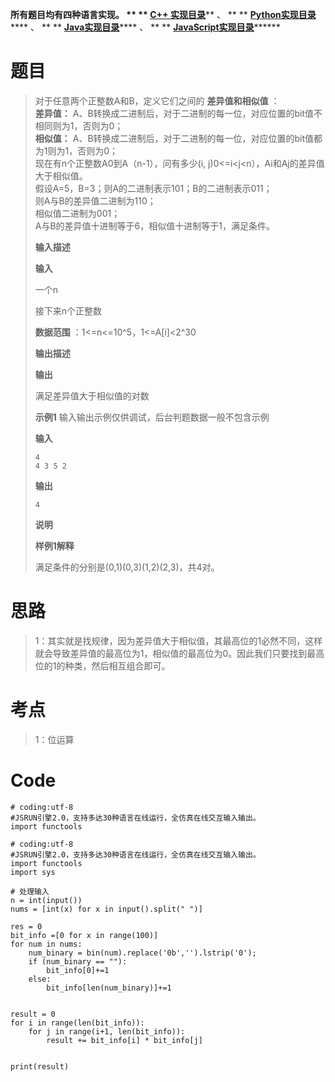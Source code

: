 **所有题目均有四种语言实现。 ** ** **[C++
实现目录](https://blog.csdn.net/misayaaaaa/category_12036814.html "C++
实现目录")****** 、 ** **
**[Python实现目录](https://blog.csdn.net/misayaaaaa/category_12111005.html
"Python实现目录")****** 、 ** **
**[Java实现目录](https://blog.csdn.net/misayaaaaa/category_12111006.html
"Java实现目录")****** 、 ** **
**[JavaScript实现目录](https://blog.csdn.net/misayaaaaa/category_12199270.html
"JavaScript实现目录")********

# 题目

> 对于任意两个正整数A和B，定义它们之间的 **差异值和相似值** ：  
>  **差异值：** A、B转换成二进制后，对于二进制的每一位，对应位置的bit值不相同则为1，否则为0；  
>  **相似值：** A、B转换成二进制后，对于二进制的每一位，对应位置的bit值都为1则为1，否则为0；  
>  现在有n个正整数A0到A（n-1），问有多少(i, j)0<=i<j<n），Ai和Aj的差异值大于相似值。  
>  假设A=5，B=3；则A的二进制表示101；B的二进制表示011；  
>  则A与B的差异值二进制为110；  
>  相似值二进制为001；  
>  A与B的差异值十进制等于6，相似值十进制等于1，满足条件。
>
> **输入描述**
>
> **输入**
>
> 一个n
>
> 接下来n个正整数
>
> **数据范围** ：1<=n<=10^5，1<=A[i]<2^30
>
> **输出描述**
>
> **输出**
>
> 满足差异值大于相似值的对数
>
> **示例1** 输入输出示例仅供调试，后台判题数据一般不包含示例
>
> **输入**
>
> `4`  
> `4 3 5 2`
>
> **输出**
>
> `4`
>
> **说明**
>
> **样例1解释**
>
> 满足条件的分别是(0,1)(0,3)(1,2)(2,3)，共4对。

# 思路

>
> 1：其实就是找规律，因为差异值大于相似值，其最高位的1必然不同，这样就会导致差异值的最高位为1，相似值的最高位为0。因此我们只要找到最高位的1的种类，然后相互组合即可。

# 考点

> 1：位运算

# Code

    
    
    # coding:utf-8
    #JSRUN引擎2.0，支持多达30种语言在线运行，全仿真在线交互输入输出。 
    import functools
    
    # coding:utf-8
    #JSRUN引擎2.0，支持多达30种语言在线运行，全仿真在线交互输入输出。 
    import functools
    import sys
     
    # 处理输入
    n = int(input())
    nums = [int(x) for x in input().split(" ")]
    
    res = 0
    bit_info =[0 for x in range(100)] 
    for num in nums:
        num_binary = bin(num).replace('0b','').lstrip('0');
        if (num_binary == ""):
            bit_info[0]+=1
        else:
            bit_info[len(num_binary)]+=1
    
    
    result = 0
    for i in range(len(bit_info)):
        for j in range(i+1, len(bit_info)):
            result += bit_info[i] * bit_info[j]
    
     
    print(result)
    
    
    
    

